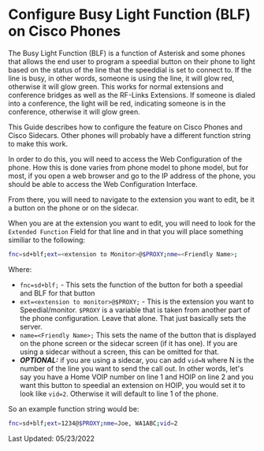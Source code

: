 # Configure Busy Light Function (BLF) on Cisco Phones

The Busy Light Function (BLF) is a function of Asterisk and some phones that allows the end user to program a speedial button on their phone to light based on the status of the line that the speeddial is set to connect to. If the line is busy, in other words, someone is using the line, it will glow red, otherwise it will glow green. This works for normal extensions and conference bridges as well as the RF-Links Extensions. If someone is dialed into a conference, the light will be red, indicating someone is in the conference, otherwise it will glow green.

This Guide describes how to configure the feature on Cisco Phones and Cisco Sidecars. Other phones will probably have a different function string to make this work.

In order to do this, you will need to access the Web Configuration of the phone. How this is done varies from phone model to phone model, but for most, if you open a web browser and go to the IP address of the phone, you should be able to access the Web Configuration Interface.

From there, you will need to navigate to the extension you want to edit, be it a button on the phone or on the sidecar.

When you are at the extension you want to edit, you will need to look for the ```Extended Function``` Field for that line and in that you will place something similiar to the following:

```bash
fnc=sd+blf;ext=<extension to Monitor>@$PROXY;nme=<Friendly Name>;
```

Where:

* ```fnc=sd+blf;``` - This sets the function of the button for both a speedial and BLF for that button
* ```ext=<extension to monitor>@$PROXY;``` - This is the extension you want to Speedial/monitor. ```$PROXY``` is a variable that is taken from another part of the phone configuration. Leave that alone. That just basically sets the server.
* ```name=<Friendly Name>;``` This sets the name of the button that is displayed on the phone screen or the sidecar screen (if it has one). If you are using a sidecar without a screen, this can be omitted for that.
* ***OPTIONAL:*** if you are using a sidecar, you can add ```vid=N``` where N is the number of the line you want to send the call out. In other words, let's say you have a Home VOIP number on line 1 and HOIP on line 2 and you want this button to speedial an extension on HOIP, you would set it to look like ```vid=2```. Otherwise it will default to line 1 of the phone.

So an example function string would be:

```bash
fnc=sd+blf;ext=1234@$PROXY;nme=Joe, WA1ABC;vid=2
```

Last Updated: 05/23/2022